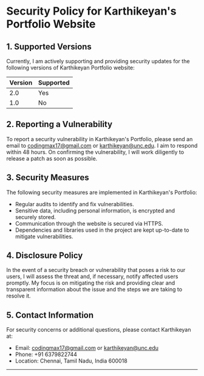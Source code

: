 # Security Policy for Karthikeyan's Portfolio Website

## 1. Supported Versions

Currently, I am actively supporting and providing security updates for the following versions of Karthikeyan Portfolio website:

| Version | Supported |
| ------- |-----------|
| 2.0     | Yes       |
| 1.0     | No        |

## 2. Reporting a Vulnerability

To report a security vulnerability in Karthikeyan's Portfolio, please send an email to [codingmax17@gmail.com](mailto:codingmax17@gmail.com) or [karthikeyan@unc.edu](mailto:karthikeyan.edu). I aim to respond within 48 hours. On confirming the vulnerability, I will work diligently to release a patch as soon as possible.

## 3. Security Measures

The following security measures are implemented in Karthikeyan's Portfolio:

- Regular audits to identify and fix vulnerabilities.
- Sensitive data, including personal information, is encrypted and securely stored.
- Communication through the website is secured via HTTPS.
- Dependencies and libraries used in the project are kept up-to-date to mitigate vulnerabilities.

## 4. Disclosure Policy

In the event of a security breach or vulnerability that poses a risk to our users, I will assess the threat and, if necessary, notify affected users promptly. My focus is on mitigating the risk and providing clear and transparent information about the issue and the steps we are taking to resolve it.

## 5. Contact Information

For security concerns or additional questions, please contact Karthikeyan at:

- Email: [codingmax17@gmail.com](mailto:codingmax17@gmail.com) or [karthikeyan@unc.edu](mailto:karthikeyan@unc.edu)
- Phone: +91 6379822744
- Location: Chennai, Tamil Nadu, India 600018

---
